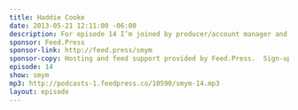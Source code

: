 ```yaml
---
title: Haddie Cooke
date: 2013-05-21 12:11:00 -06:00
description: For episode 14 I’m joined by producer/account manager and host on 5by5, Haddie Cooke. Haddie looks after everything from meeting with and booking sponsors, writing ad scripts, invoicing, setting up the room for recording. We cover all of that plus there’s an appearance by Dan Benjamin acting as producer for Haddie on this episode.
sponsor: Feed.Press
sponsor-link: http://feed.press/smym
sponsor-copy: Hosting and feed support provided by Feed.Press.  Sign-up today and try FeedPress on a 14 day trial (no contracts or commitments). Use promo code "smym" during checkout to get 10% off your first year.
episode: 14
show: smym
mp3: http://podcasts-1.feedpress.co/10590/smym-14.mp3
layout: episode
---
```

